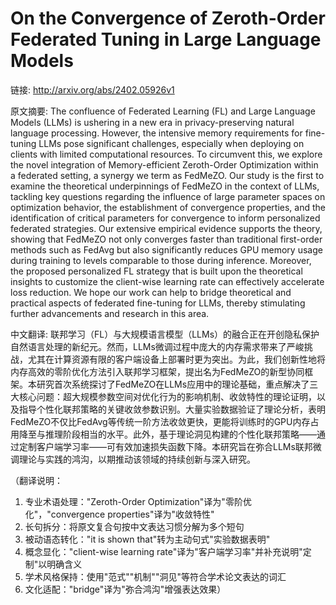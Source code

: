 # On the Convergence of Zeroth-Order Federated Tuning in Large Language Models

链接: http://arxiv.org/abs/2402.05926v1

原文摘要:
The confluence of Federated Learning (FL) and Large Language Models (LLMs) is
ushering in a new era in privacy-preserving natural language processing.
However, the intensive memory requirements for fine-tuning LLMs pose
significant challenges, especially when deploying on clients with limited
computational resources. To circumvent this, we explore the novel integration
of Memory-efficient Zeroth-Order Optimization within a federated setting, a
synergy we term as FedMeZO. Our study is the first to examine the theoretical
underpinnings of FedMeZO in the context of LLMs, tackling key questions
regarding the influence of large parameter spaces on optimization behavior, the
establishment of convergence properties, and the identification of critical
parameters for convergence to inform personalized federated strategies. Our
extensive empirical evidence supports the theory, showing that FedMeZO not only
converges faster than traditional first-order methods such as FedAvg but also
significantly reduces GPU memory usage during training to levels comparable to
those during inference. Moreover, the proposed personalized FL strategy that is
built upon the theoretical insights to customize the client-wise learning rate
can effectively accelerate loss reduction. We hope our work can help to bridge
theoretical and practical aspects of federated fine-tuning for LLMs, thereby
stimulating further advancements and research in this area.

中文翻译:
联邦学习（FL）与大规模语言模型（LLMs）的融合正在开创隐私保护自然语言处理的新纪元。然而，LLMs微调过程中庞大的内存需求带来了严峻挑战，尤其在计算资源有限的客户端设备上部署时更为突出。为此，我们创新性地将内存高效的零阶优化方法引入联邦学习框架，提出名为FedMeZO的新型协同框架。本研究首次系统探讨了FedMeZO在LLMs应用中的理论基础，重点解决了三大核心问题：超大规模参数空间对优化行为的影响机制、收敛特性的理论证明，以及指导个性化联邦策略的关键收敛参数识别。大量实验数据验证了理论分析，表明FedMeZO不仅比FedAvg等传统一阶方法收敛更快，更能将训练时的GPU内存占用降至与推理阶段相当的水平。此外，基于理论洞见构建的个性化联邦策略——通过定制客户端学习率——可有效加速损失函数下降。本研究旨在弥合LLMs联邦微调理论与实践的鸿沟，以期推动该领域的持续创新与深入研究。  

（翻译说明：  
1. 专业术语处理："Zeroth-Order Optimization"译为"零阶优化"，"convergence properties"译为"收敛特性"  
2. 长句拆分：将原文复合句按中文表达习惯分解为多个短句  
3. 被动语态转化："it is shown that"转为主动句式"实验数据表明"  
4. 概念显化："client-wise learning rate"译为"客户端学习率"并补充说明"定制"以明确含义  
5. 学术风格保持：使用"范式""机制""洞见"等符合学术论文表达的词汇  
6. 文化适配："bridge"译为"弥合鸿沟"增强表达效果）
